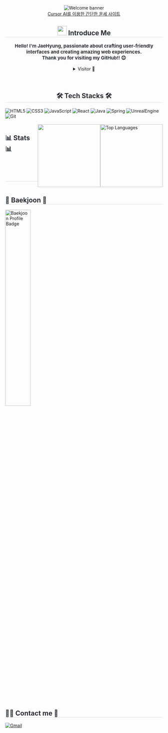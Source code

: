 <div align="center">
    <img src="https://capsule-render.vercel.app/api?type=waving&color=0:6cc7f4,100:f7abcb&height=240&text=Welcome%20to%20my%20GitHub!!&animation=fadeIn&fontColor=ffffff&fontSize=60" 
         alt="Welcome banner" />
</div>

<div align="center">
    <a href="https://cursor-project-4734e.web.app/">Cursor AI를 이용한 간단한 운세 사이트</a>
</div>

<div align="center"> 
    <h2 style="border-bottom: 1px solid #d8dee4; color: #282d33;"> <img src="https://github.com/user-attachments/assets/82d2f308-0b53-432c-956b-4de211ca3188" style="width: 30px" /> Introduce Me  </h2>  
    <div style="font-weight: 700; font-size: 15px; color: #282d33;"> 
        Hello! I'm JaeHyung, passionate about crafting user-friendly interfaces and creating amazing web experiences. <br>
        Thank you for visiting my GitHub!! 😊
    </div> 
    <br>
    <details>
        <summary>Visitor 👀</summary>
        <br>
        <div align="center"">
            <img style="height: 25px;" src="https://hits.seeyoufarm.com/api/count/incr/badge.svg?url=https%3A%2F%2Fgithub.com%2FJaehyung-Dev&count_bg=%23000000&title_bg=%23000000&icon=github.svg&icon_color=%23E7E7E7&title=Visitor&edge_flat=true"/>
        </div>
    </details>    
</div>
<br>
<br>

<div align="center"> 
    <h2 style="border-bottom: 1px solid #d8dee4; color: #282d33;"> 🛠️ Tech Stacks 🛠️</h2>  
    <div style="text-align: left;">
        <img src="https://img.shields.io/badge/HTML5-E34F26?style=for-the-badge&logo=HTML5&logoColor=white" alt="HTML5">
        <img src="https://img.shields.io/badge/CSS3-1572B6?style=for-the-badge&logo=CSS3&logoColor=white" alt="CSS3">
        <img src="https://img.shields.io/badge/Javascript-F7DF1E?style=for-the-badge&logo=Javascript&logoColor=white" alt="JavaScript">
        <img src="https://img.shields.io/badge/React-61DAFB?style=for-the-badge&logo=React&logoColor=white" alt="React">
        <img src="https://img.shields.io/badge/Java-007396?style=for-the-badge&logo=Java&logoColor=white" alt="Java">
        <img src="https://img.shields.io/badge/Spring-6DB33F?style=for-the-badge&logo=Spring&logoColor=white" alt="Spring">
        <img src="https://github.com/user-attachments/assets/b2abbec5-3586-43d8-935f-f3001c73dff8" alt="UnrealEngine">      
        <img src="https://img.shields.io/badge/Git-F05032?style=for-the-badge&logo=Git&logoColor=white" alt="Git">
</div>
<!--         <img src="https://img.shields.io/badge/Figma-F24E1E?style=for-the-badge&logo=Figma&logoColor=white" alt="Figma">
        <img src="https://img.shields.io/badge/Slack-4A154B?style=for-the-badge&logo=Slack&logoColor=white" alt="Slack">
        <img src="https://img.shields.io/badge/Notion-000000?style=for-the-badge&logo=Notion&logoColor=white" alt="Notion">
        <img src="https://img.shields.io/badge/jQuery-0769AD?style=for-the-badge&logo=jQuery&logoColor=white" alt="jQuery">
        <img src="https://img.shields.io/badge/Spring Boot-6DB33F?style=for-the-badge&logo=Spring Boot&logoColor=white" alt="Spring Boot">
        <img src="https://img.shields.io/badge/MySQL-4479A1?style=for-the-badge&logo=MySQL&logoColor=white" alt="MySQL">
        <img src="https://img.shields.io/badge/Oracle-F80000?style=for-the-badge&logo=Oracle&logoColor=white" alt="Oracle">
        <img src="https://img.shields.io/badge/Linux-FCC624?style=for-the-badge&logo=Linux&logoColor=white" alt="Linux">
        <img src="https://img.shields.io/badge/Docker-2496ED?style=for-the-badge&logo=Docker&logoColor=white" alt="Docker">
        <img src="https://img.shields.io/badge/Next.js-000000?style=for-the-badge&logo=Next.js&logoColor=white" alt="Next.js">
        <img src="https://img.shields.io/badge/Vue.js-4FC08D?style=for-the-badge&logo=Vue.js&logoColor=white" alt="Vue.js"> -->
<br>

<div align="center" style="text-align: left; display: flex;"> 
    <h2 style="border-bottom: 1px solid #d8dee4; color: #282d33;"> 📊 Stats 📊</h2> 
    <img style="height: 200px;" src="https://github-readme-stats.vercel.app/api?username=Jaehyung-Dev&bg_color=60,6cc7f4,f297bd&title_color=ffffff&text_color=ffffff"/>
    <img style="height: 200px;" src="https://github-readme-stats.vercel.app/api/top-langs/?username=Jaehyung-Dev&layout=compact&bg_color=60,6cc7f4,f297bd&title_color=ffffff&text_color=ffffff" 
         alt="Top Languages" /> 
</div>

<div align="center" style="text-align: left;">
    <h2 style="border-bottom: 1px solid #d8dee4; color: #282d33;"> 🏅 Baekjoon 🏅</h2> 
    <img src="http://mazassumnida.wtf/api/v2/generate_badge?boj=publicdev" width="40%" alt="Baekjoon Profile Badge" />
</div>

<div align="center" style="text-align: left;">
    <h2 style="border-bottom: 1px solid #d8dee4; color: #282d33;"> 🧑‍💻 Contact me 📧 </h2> 
    <div style="text-align: left;">
        <a href="mailto:halfjhyung@gmail.com">
            <img src="https://img.shields.io/badge/Gmail-EA4335?style=for-the-badge&logo=Gmail&logoColor=white" alt="Gmail">
        </a>
    </div>  
</div>
